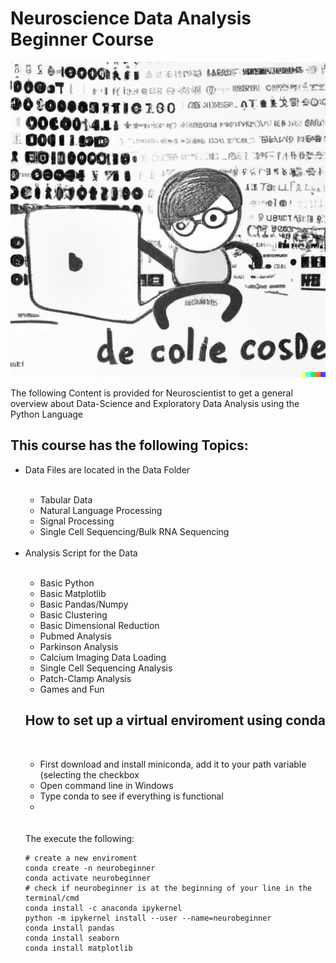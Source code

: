<h1> Neuroscience Data Analysis Beginner Course </h1>


<img src="data_science.png" alt="DataScienceFun">
<p> The following Content is provided for Neuroscientist to get a general overview
about Data-Science and Exploratory Data Analysis using the Python Language </p>

<h2> This course has the following Topics: </h2>

<ul>
  <li> Data Files are located in the Data Folder</li>
  <br>
    <ul> 
      <li> Tabular Data </li>
      <li> Natural Language Processing </li>
      <li> Signal Processing </li>
      <li> Single Cell Sequencing/Bulk RNA Sequencing </li>
    </ul>
    <br>
  <li> Analysis Script for the Data </li>
  <br>
    <ul>
      <li> Basic Python </li>
      <li> Basic Matplotlib </li>
      <li> Basic Pandas/Numpy </li>
      <li> Basic Clustering </li>
      <li> Basic Dimensional Reduction </li>
      <li> Pubmed Analysis </li>
      <li> Parkinson Analysis </li>
      <li> Calcium Imaging Data Loading </li>
      <li> Single Cell Sequencing Analysis </li>
      <li> Patch-Clamp Analysis </li>
      <li> Games and Fun </li>
     </ul>
     
     
     
<h2> How to set up a virtual enviroment using conda </h2>
<br>
<ul>
<li>First download and install miniconda, add it to your path variable (selecting the checkbox </li>
<li>Open command line in Windows </li>
<li>Type conda to see if everything is functional <li>
</ul>
<br>
<br>
The execute the following:
<br>

```
# create a new enviroment
conda create -n neurobeginner
conda activate neurobeginner
# check if neurobeginner is at the beginning of your line in the terminal/cmd
conda install -c anaconda ipykernel
python -m ipykernel install --user --name=neurobeginner
conda install pandas
conda install seaborn
conda install matplotlib
```
